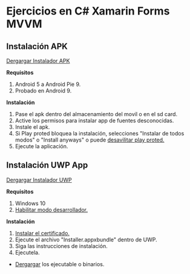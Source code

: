 ﻿# Ejercicios en C# Xamarin Forms MVVM

## Instalación APK

[Dergargar Instalador APK](https://github.com/Jerajo/SomeExercises/releases/download/0.0.2/Instalador_Android.7z)

**Requisitos**

1. Android 5 a Android Pie 9.
2. Probado en Android 9.

**Instalación**

1. Pase el apk dentro del almacenamiento del movil o en el sd card.
2. Active los permisos para instalar app de fuentes desconocidas.
2. Instale el apk.
4. Si Play proted bloquea la instalación, selecciones "Instalar de todos modos" o "Install anyways"
   o puede [desavilitar play proted.](https://support.mobile-tracker-free.com/hc/es/articles/360005346953-C%C3%B3mo-deshabilitar-Google-Play-Protect-)
3. Ejecute la aplicación.

## Instalación UWP App

[Dergargar Instalador UWP](https://github.com/Jerajo/SomeExercises/releases/download/0.0.2/Instalador_Android.7z)

**Requisitos**

1. Windows 10
2. [Habilitar modo desarrollador.](https://docs.microsoft.com/es-es/windows/uwp/get-started/enable-your-device-for-development)

**Instalación**

1. [Instalar el certificado.](https://docs.microsoft.com/es-es/windows-hardware/drivers/install/installing-test-certificates)
2. Ejecute el archivo "Installer.appxbundle" dentro de UWP.
3. Siga las instrucciones de instalación.
4. Ejecutela.

- [Dergargar](https://github.com/Jerajo/SomeExercises/releases/download/0.0.1/Ejecutables.7z) los ejecutable o binarios.
